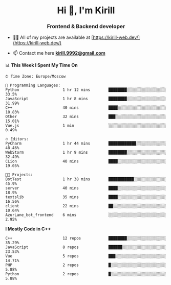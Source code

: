 <h1 align="center">Hi 👋, I'm Kirill</h1>
<h3 align="center">Frontend & Backend developer</h3>

- 👨‍💻 All of my projects are available at [https://kirill-web.dev/](https://kirill-web.dev/)

- 📫 Contact me here **kirill.9992@gmail.com**











<!--START_SECTION:waka-->
📊 **This Week I Spent My Time On** 

```text
⌚︎ Time Zone: Europe/Moscow

💬 Programming Languages: 
Python                   1 hr 12 mins        ████████░░░░░░░░░░░░░░░░░   33.5% 
JavaScript               1 hr 8 mins         ████████░░░░░░░░░░░░░░░░░   31.99% 
C++                      40 mins             ████░░░░░░░░░░░░░░░░░░░░░   18.83% 
Other                    32 mins             ███░░░░░░░░░░░░░░░░░░░░░░   15.01% 
Vue.js                   1 min               ░░░░░░░░░░░░░░░░░░░░░░░░░   0.49%

🔥 Editors: 
PyCharm                  1 hr 44 mins        ████████████░░░░░░░░░░░░░   48.46% 
WebStorm                 1 hr 9 mins         ████████░░░░░░░░░░░░░░░░░   32.49% 
CLion                    40 mins             ████░░░░░░░░░░░░░░░░░░░░░   19.05%

🐱‍💻 Projects: 
BotTest                  1 hr 38 mins        ███████████░░░░░░░░░░░░░░   45.9% 
server                   40 mins             ████░░░░░░░░░░░░░░░░░░░░░   18.9% 
textslib                 35 mins             ████░░░░░░░░░░░░░░░░░░░░░   16.56% 
client                   22 mins             ██░░░░░░░░░░░░░░░░░░░░░░░   10.64% 
AzurLane_bot_frontend    6 mins              ░░░░░░░░░░░░░░░░░░░░░░░░░   2.95%

```

**I Mostly Code in C++** 

```text
C++                      12 repos            ████████░░░░░░░░░░░░░░░░░   35.29% 
JavaScript               8 repos             ██████░░░░░░░░░░░░░░░░░░░   23.53% 
Vue                      5 repos             ███░░░░░░░░░░░░░░░░░░░░░░   14.71% 
PHP                      2 repos             █░░░░░░░░░░░░░░░░░░░░░░░░   5.88% 
Python                   2 repos             █░░░░░░░░░░░░░░░░░░░░░░░░   5.88%

```



<!--END_SECTION:waka-->
